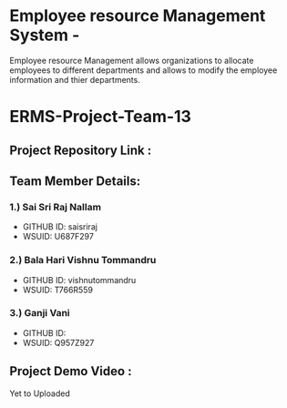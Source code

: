 # Employee resource Management System - 
 Employee resource Management allows organizations to allocate employees to different departments and allows to modify the employee information and thier departments.

# ERMS-Project-Team-13

## Project Repository Link :


## Team Member Details:

### 1.)  Sai Sri Raj Nallam
* GITHUB ID: saisriraj
* WSUID: U687F297

### 2.)  Bala Hari Vishnu Tommandru
* GITHUB ID: vishnutommandru
* WSUID: T766R559

### 3.) Ganji Vani
* GITHUB ID: 
* WSUID: Q957Z927
 

## Project Demo Video : 
  Yet to Uploaded
